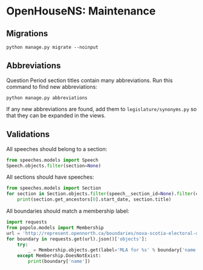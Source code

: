 # OpenHouseNS: Maintenance

## Migrations

    python manage.py migrate --noinput

## Abbreviations

Question Period section titles contain many abbreviations. Run this command to find new abbreviations:

    python manage.py abbreviations

If any new abbreviations are found, add them to `legislature/synonyms.py` so that they can be expanded in the views.

## Validations

All speeches should belong to a section:

```python
from speeches.models import Speech
Speech.objects.filter(section=None)
```

All sections should have speeches:

```python
from speeches.models import Section
for section in Section.objects.filter(speech__section_id=None).filter(children__parent_id=None).order_by('start_date'):
    print(section.get_ancestors[0].start_date, section.title)
```

All boundaries should match a membership label:

```python
import requests
from popolo.models import Membership
url = 'http://represent.opennorth.ca/boundaries/nova-scotia-electoral-districts/?limit=0'
for boundary in requests.get(url).json()['objects']:
    try:
        _ = Membership.objects.get(label='MLA for %s' % boundary['name'].replace('—', '-'))  # m-dash
    except Membership.DoesNotExist:
        print(boundary['name'])
```